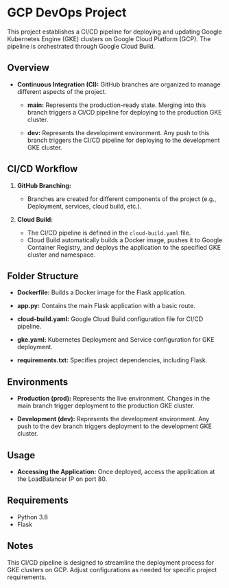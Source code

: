 # GCP DevOps Project

This project establishes a CI/CD pipeline for deploying and updating Google Kubernetes Engine (GKE) clusters on Google Cloud Platform (GCP). The pipeline is orchestrated through Google Cloud Build.

## Overview

- **Continuous Integration (CI):** GitHub branches are organized to manage different aspects of the project.

  - **main:** Represents the production-ready state. Merging into this branch triggers a CI/CD pipeline for deploying to the production GKE cluster.

  - **dev:** Represents the development environment. Any push to this branch triggers the CI/CD pipeline for deploying to the development GKE cluster.

## CI/CD Workflow

1. **GitHub Branching:**
   - Branches are created for different components of the project (e.g., Deployment, services, cloud build, etc.).

2. **Cloud Build:**
   - The CI/CD pipeline is defined in the `cloud-build.yaml` file.
   - Cloud Build automatically builds a Docker image, pushes it to Google Container Registry, and deploys the application to the specified GKE cluster and namespace.

## Folder Structure

- **Dockerfile:** Builds a Docker image for the Flask application.
  
- **app.py:** Contains the main Flask application with a basic route.

- **cloud-build.yaml:** Google Cloud Build configuration file for CI/CD pipeline.

- **gke.yaml:** Kubernetes Deployment and Service configuration for GKE deployment.

- **requirements.txt:** Specifies project dependencies, including Flask.

## Environments

- **Production (prod):** Represents the live environment. Changes in the main branch trigger deployment to the production GKE cluster.

- **Development (dev):** Represents the development environment. Any push to the dev branch triggers deployment to the development GKE cluster.

## Usage

- **Accessing the Application:** Once deployed, access the application at the LoadBalancer IP on port 80.

## Requirements

- Python 3.8
- Flask

## Notes

This CI/CD pipeline is designed to streamline the deployment process for GKE clusters on GCP. Adjust configurations as needed for specific project requirements.
